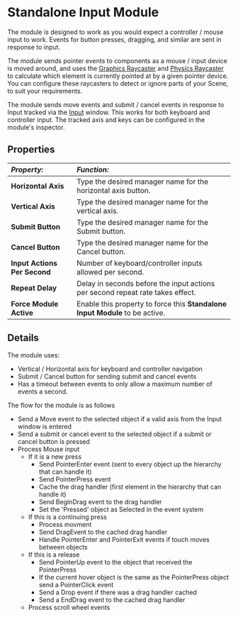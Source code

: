 # Standalone Input Module

The module is designed to work as you would expect a controller / mouse input to work. Events for button presses, dragging, and similar are sent in response to input.

The module sends pointer events to components as a mouse / input device is moved around, and uses the [Graphics Raycaster](script-GraphicRaycaster.md) and [Physics Raycaster](script-PhysicsRaycaster.md) to calculate which element is currently pointed at by a given pointer device. You can configure these raycasters to detect or ignore parts of your Scene, to suit your requirements.

The module sends move events and submit / cancel events in response to Input tracked via the [Input](https://docs.unity3d.com/Manual/class-InputManager.html) window. This works for both keyboard and controller input. The tracked axis and keys can be configured in the module's inspector.


## Properties

|**_Property:_** |**_Function:_** |
|:---|:---|
|__Horizontal Axis__ | Type the desired manager name for the horizontal axis button. |
|__Vertical Axis__ | Type the desired manager name for the vertical axis. |
|__Submit Button__ | Type the desired manager name for the Submit button. |
|__Cancel Button__ | Type the desired manager name for the Cancel button. |
|__Input Actions Per Second__ | Number of keyboard/controller inputs allowed per second. |
|__Repeat Delay__ | Delay in seconds before the input actions per second repeat rate takes effect. |
|__Force Module Active__ | Enable this property to force this __Standalone Input Module__ to be active. |

## Details
The module uses:

- Vertical / Horizontal axis for keyboard and controller navigation
- Submit / Cancel button for sending submit and cancel events
- Has a timeout between events to only allow a maximum number of events a second.

The flow for the module is as follows

- Send a Move event to the selected object if a valid axis from the Input window is entered
- Send a submit or cancel event to the selected object if a submit or cancel button is pressed
- Process Mouse input
    - If it is a new press
        - Send PointerEnter event (sent to every object up the hierarchy that can handle it)
        - Send PointerPress event
        - Cache the drag handler (first element in the hierarchy that can handle it)
        - Send BeginDrag event to the drag handler
        - Set the 'Pressed' object as Selected in the event system
    - If this is a continuing press
        - Process movment
        - Send DragEvent to the cached drag handler
        - Handle PointerEnter and PointerExit events if touch moves between objects
    - If this is a release
        - Send PointerUp event to the object that received the PointerPress
        - If the current hover object is the same as the PointerPress object send a PointerClick event
        - Send a Drop event if there was a drag handler cached
        - Send a EndDrag event to the cached drag handler
    - Process scroll wheel events

